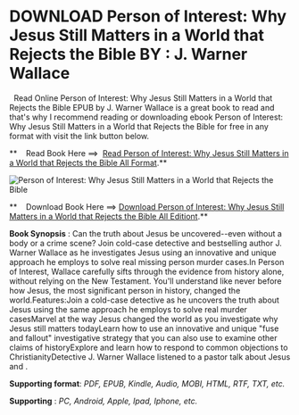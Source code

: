 **DOWNLOAD Person of Interest: Why Jesus Still Matters in a World that Rejects the Bible BY : J. Warner Wallace**
=================================================================================================================

  Read Online Person of Interest: Why Jesus Still Matters in a World that Rejects the Bible EPUB by J. Warner Wallace is a great book to read and that's why I recommend reading or downloading ebook Person of Interest: Why Jesus Still Matters in a World that Rejects the Bible for free in any format with visit the link button below.

**    Read Book Here ==>  [Read Person of Interest: Why Jesus Still Matters in a World that Rejects the Bible All Format](https://goodreadbook.site/?book=0310111277).**

![Person of Interest: Why Jesus Still Matters in a World that Rejects the Bible](https://i.gr-assets.com/images/S/compressed.photo.goodreads.com/books/1607017945l/55918291.jpg)

**    Download Book Here ==> [Download Person of Interest: Why Jesus Still Matters in a World that Rejects the Bible All Editiont](https://goodreadbook.site/?book=0310111277).**

**Book Synopsis** : Can the truth about Jesus be uncovered--even without a body or a crime scene? Join cold-case detective and bestselling author J. Warner Wallace as he investigates Jesus using an innovative and unique approach he employs to solve real missing person murder cases.In Person of Interest, Wallace carefully sifts through the evidence from history alone, without relying on the New Testament. You'll understand like never before how Jesus, the most significant person in history, changed the world.Features:Join a cold-case detective as he uncovers the truth about Jesus using the same approach he employs to solve real murder casesMarvel at the way Jesus changed the world as you investigate why Jesus still matters todayLearn how to use an innovative and unique "fuse and fallout" investigative strategy that you can also use to examine other claims of historyExplore and learn how to respond to common objections to ChristianityDetective J. Warner Wallace listened to a pastor talk about Jesus and .

**Supporting format**: _PDF, EPUB, Kindle, Audio, MOBI, HTML, RTF, TXT, etc._

**Supporting** : _PC, Android, Apple, Ipad, Iphone, etc._